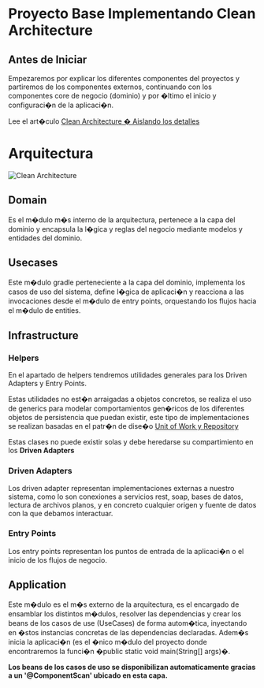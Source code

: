 # Proyecto Base Implementando Clean Architecture

## Antes de Iniciar

Empezaremos por explicar los diferentes componentes del proyectos y partiremos de los componentes externos, continuando
con los componentes core de negocio (dominio) y por �ltimo el inicio y configuraci�n de la aplicaci�n.

Lee el
art�culo [Clean Architecture � Aislando los detalles](https://medium.com/bancolombia-tech/clean-architecture-aislando-los-detalles-4f9530f35d7a)

# Arquitectura

![Clean Architecture](https://miro.medium.com/max/1400/1*ZdlHz8B0-qu9Y-QO3AXR_w.png)

## Domain

Es el m�dulo m�s interno de la arquitectura, pertenece a la capa del dominio y encapsula la l�gica y reglas del negocio
mediante modelos y entidades del dominio.

## Usecases

Este m�dulo gradle perteneciente a la capa del dominio, implementa los casos de uso del sistema, define l�gica de
aplicaci�n y reacciona a las invocaciones desde el m�dulo de entry points, orquestando los flujos hacia el m�dulo de
entities.

## Infrastructure

### Helpers

En el apartado de helpers tendremos utilidades generales para los Driven Adapters y Entry Points.

Estas utilidades no est�n arraigadas a objetos concretos, se realiza el uso de generics para modelar comportamientos
gen�ricos de los diferentes objetos de persistencia que puedan existir, este tipo de implementaciones se realizan
basadas en el patr�n de
dise�o [Unit of Work y Repository](https://medium.com/@krzychukosobudzki/repository-design-pattern-bc490b256006)

Estas clases no puede existir solas y debe heredarse su compartimiento en los **Driven Adapters**

### Driven Adapters

Los driven adapter representan implementaciones externas a nuestro sistema, como lo son conexiones a servicios rest,
soap, bases de datos, lectura de archivos planos, y en concreto cualquier origen y fuente de datos con la que debamos
interactuar.

### Entry Points

Los entry points representan los puntos de entrada de la aplicaci�n o el inicio de los flujos de negocio.

## Application

Este m�dulo es el m�s externo de la arquitectura, es el encargado de ensamblar los distintos m�dulos, resolver las
dependencias y crear los beans de los casos de use (UseCases) de forma autom�tica, inyectando en �stos instancias
concretas de las dependencias declaradas. Adem�s inicia la aplicaci�n (es el �nico m�dulo del proyecto donde
encontraremos la funci�n �public static void main(String[] args)�.

**Los beans de los casos de uso se disponibilizan automaticamente gracias a un '@ComponentScan' ubicado en esta capa.**
